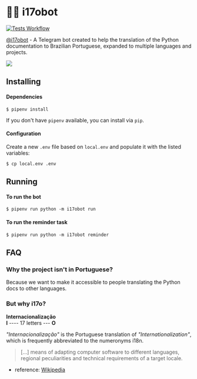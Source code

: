 # 🐍💱 i17obot

[![Tests Workflow](https://github.com/rougeth/i17obot/workflows/Tests/badge.svg?branch=master)](https://github.com/rougeth/i17obot/actions?query=workflow%3ATests)


[@i17obot](https://t.me/i17obot) - A Telegram bot created to help the translation of the Python documentation to Brazilian Portuguese, expanded to multiple languages and projects.

![](https://i.giphy.com/media/QsY8yp5q4atcQ/giphy.webp)


## Installing

#### Dependencies

```
$ pipenv install
```

If you don't have `pipenv` available, you can install via `pip`.

#### Configuration

Create a new `.env` file based on `local.env` and populate it with the listed variables:
```
$ cp local.env .env
```

## Running

#### To run the bot
```
$ pipenv run python -m i17obot run
```

#### To run the reminder task
```
$ pipenv run python -m i17obot reminder
```

## FAQ

### Why the project isn't in Portuguese?

Because we want to make it accessible to people translating the Python docs to other languages.


### But why **i17o**?  

**Internacionalização**  
**I** ---- 17 letters --- **O**

_"Internacionalização"_ is the Portuguese translation of _"Internationalization"_, which is frequently abbreviated to the numeronyms i18n.

> [...] means of adapting computer software to different languages, regional peculiarities and technical requirements of a target locale.

- reference: [Wikipedia](https://en.wikipedia.org/wiki/Internationalization_and_localization)


